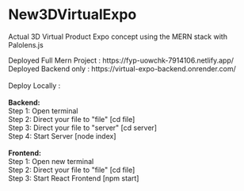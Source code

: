 # New3DVirtualExpo
Actual 3D Virtual Product Expo concept using the MERN stack with Palolens.js
<link rel="stylesheet" href="https://cdn.jsdelivr.net/gh/devicons/devicon@v2.15.1/devicon.min.css">
Deployed Full Mern Project : https://fyp-uowchk-7914106.netlify.app/
<br>
Deployed Backend only : https://virtual-expo-backend.onrender.com/
<br>
<br>
Deploy Locally :
<br>
<br>
<b>Backend:</b>
<br>
Step 1: Open terminal
<br>
Step 2: Direct your file to "file" [cd file]
<br>
Step 3: Direct your file to "server" [cd server]
<br>
Step 4: Start Server [node index]
<br>
<br>
<b>Frontend:</b>
<br>
Step 1: Open new terminal
<br>
Step 2: Direct your file to "file" [cd file]
<br>
Step 3: Start React Frontend [npm start]
<br>
